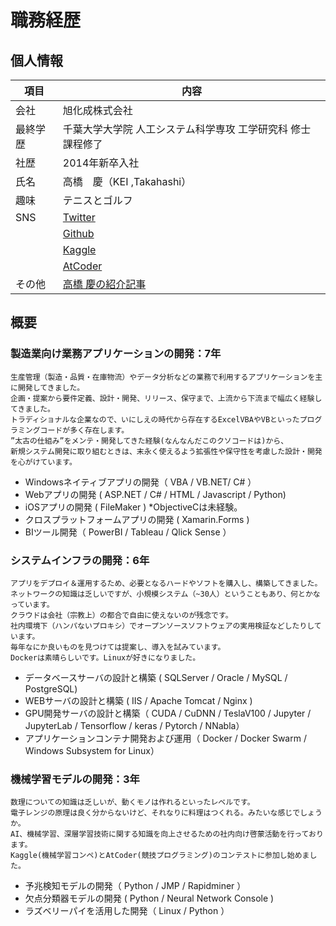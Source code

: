 # 職務経歴

個人情報
------------
| 項目     | 内容                                                                         |
| -------- | ---------------------------------------------------------------------------- |
| 会社     | 旭化成株式会社                                                               |
| 最終学歴 | 千葉大学大学院 人工システム科学専攻 工学研究科 修士課程修了                  |
| 社歴     | 2014年新卒入社                                                               |
| 氏名     | 高橋　慶（KEI ,Takahashi）                                                   |
| 趣味     | テニスとゴルフ                                                               |
| SNS      | [Twitter](https://twitter.com/hiyas1chuka)                                   |
|          | [Github](https://github.com/hiyasichuka)                                     |
|          | [Kaggle](https://www.kaggle.com/airk0126)                                    |
|          | [AtCoder](https://atcoder.jp/users/hiyas1chuka)                              |
| その他   | [高橋 慶の紹介記事](https://www.asahi-kasei-jobs.com/newgrads/person/tech_09.html) |


概要
-----------
### 製造業向け業務アプリケーションの開発：7年
```
生産管理（製造・品質・在庫物流）やデータ分析などの業務で利用するアプリケーションを主に開発してきました。
企画・提案から要件定義、設計・開発、リリース、保守まで、上流から下流まで幅広く経験してきました。
トラディショナルな企業なので、いにしえの時代から存在するExcelVBAやVBといったプログラミングコードが多く存在します。
”太古の仕組み”をメンテ・開発してきた経験(なんなんだこのクソコードは)から、
新規システム開発に取り組むときは、末永く使えるよう拡張性や保守性を考慮した設計・開発を心がけています。
```

 * Windowsネイティブアプリの開発（ VBA / VB.NET/ C# ）
 * Webアプリの開発 ( ASP.NET / C# / HTML / Javascript / Python)
 * iOSアプリの開発 ( FileMaker )  *ObjectiveCは未経験。
 * クロスプラットフォームアプリの開発 ( Xamarin.Forms )
 * BIツール開発（ PowerBI / Tableau / Qlick Sense ）

### システムインフラの開発：6年

```
アプリをデプロイ＆運用するため、必要となるハードやソフトを購入し、構築してきました。
ネットワークの知識は乏しいですが、小規模システム（~30人）ということもあり、何とかなっています。
クラウドは会社（宗教上）の都合で自由に使えないのが残念です。
社内環境下（ハンパないプロキシ）でオープンソースソフトウェアの実用検証などしたりしています。
毎年なにか良いものを見つけては提案し、導入を試みています。
Dockerは素晴らしいです。Linuxが好きになりました。
```

* データベースサーバの設計と構築 ( SQLServer / Oracle / MySQL / PostgreSQL)
* WEBサーバの設計と構築 ( IIS / Apache Tomcat / Nginx )
* GPU開発サーバの設計と構築（ CUDA / CuDNN / TeslaV100 / Jupyter / JupyterLab / Tensorflow / keras / Pytorch / NNabla）
* アプリケーションコンテナ開発および運用（ Docker / Docker Swarm / Windows Subsystem for Linux）

### 機械学習モデルの開発：3年
```
数理についての知識は乏しいが、動くモノは作れるといったレベルです。
電子レンジの原理は良く分からないけど、それなりに料理はつくれる。みたいな感じでしょうか。
AI、機械学習、深層学習技術に関する知識を向上させるための社内向け啓蒙活動を行っております。
Kaggle(機械学習コンペ)とAtCoder(競技プログラミング)のコンテストに参加し始めました。
```
 * 予兆検知モデルの開発（ Python / JMP / Rapidminer ）
 * 欠点分類器モデルの開発 ( Python / Neural Network Console )
 * ラズベリーパイを活用した開発（ Linux / Python ）
